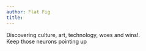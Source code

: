```yaml
---
author: Flat Fig
title: 
---
```


Discovering culture, art, technology, woes and wins!.   
Keep those neurons pointing up
